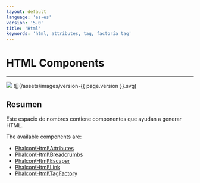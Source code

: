 ```yaml
---
layout: default
language: 'es-es'
version: '5.0'
title: 'Html'
keywords: 'html, attributes, tag, factoría tag'
---
```


# HTML Components
- - -
![](/assets/images/document-status-stable-success.svg) ![](/assets/images/version-{{ page.version }}.svg)

## Resumen
Este espacio de nombres contiene componentes que ayudan a generar HTML.

The available components are:
- [Phalcon\Html\Attributes](html-attributes)
- [Phalcon\Html\Breadcrumbs](html-breadcrumbs)
- [Phalcon\Html\Escaper](html-escaper)
- [Phalcon\Html\Link](html-link)
- [Phalcon\Html\TagFactory](html-tagfactory)
